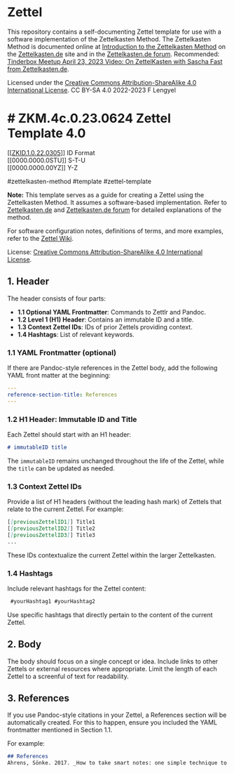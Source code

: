# Zettel

This repository contains a self-documenting Zettel template for use with a software implementation of the Zettelkasten Method. The Zettelkasten Method is documented online at [Introduction to the Zettelkasten Method](https://zettelkasten.de/posts/overview/) on the [Zettelkasten.de](https://zettelkasten.de) site and in the [Zettelkasten.de forum](https://forum.zettelkasten.de). Recommended: [Tinderbox Meetup April 23, 2023 Video: On ZettelKasten with Sascha Fast from Zettelkasten.de](https://www.youtube.com/watch?v=I4TXkGjKpTo). 

Licensed under the [Creative Commons Attribution-ShareAlike 4.0 International License](https://creativecommons.org/licenses/by-sa/4.0/legalcode). CC BY-SA 4.0 2022-2023 F Lengyel 

# # ZKM.4c.0.23.0624 Zettel Template 4.0

[[[ZKID.1.0.22.0305](https://github.com/flengyel/Zettel/wiki/ID-regex-and-alphabetic-index)]] ID Format  
[[0000.0000.0STU]] S-T-U  
[[0000.0000.00YZ]] Y-Z  

 #zettelkasten-method #template #zettel-template

**Note:** This template serves as a guide for creating a Zettel using the Zettelkasten Method. It assumes a software-based implementation. Refer to [Zettelkasten.de](https://zettelkasten.de/posts/overview/) and [Zettelkasten.de forum](https://forum.zettelkasten.de) for detailed explanations of the method.

For software configuration notes, definitions of terms, and more examples, refer to the [Zettel Wiki](https://github.com/flengyel/Zettel/wiki).

License: [Creative Commons Attribution-ShareAlike 4.0 International License](https://creativecommons.org/licenses/by-sa/4.0/legalcode).

## 1. Header

The header consists of four parts:

- **1.1 Optional YAML Frontmatter**: Commands to Zettlr and Pandoc. 
- **1.2 Level 1 (H1) Header**: Contains an immutable ID and a title.
- **1.3 Context Zettel IDs**: IDs of prior Zettels providing context.
- **1.4 Hashtags**: List of relevant keywords.

### 1.1 YAML Frontmatter (optional)

If there are Pandoc-style references in the Zettel body, add the following YAML front matter at the beginning:

```yaml
---
reference-section-title: References
---
```

### 1.2 H1 Header: Immutable ID and Title

Each Zettel should start with an H1 header:

```markdown
# immutableID title
```

The `immutableID` remains unchanged throughout the life of the Zettel, while the `title` can be updated as needed.

### 1.3 Context Zettel IDs

Provide a list of H1 headers (without the leading hash mark) of Zettels that relate to the current Zettel. For example:

```markdown
[[previousZettelID1]] Title1
[[previousZettelID2]] Title2  
[[previousZettelID3]] Title3
...
```

These IDs contextualize the current Zettel within the larger Zettelkasten.

### 1.4 Hashtags

Include relevant hashtags for the Zettel content:

```markdown
 #yourHashtag1 #yourHashtag2
```

Use specific hashtags that directly pertain to the content of the current Zettel.

## 2. Body

The body should focus on a single concept or idea. Include links to other Zettels or external resources where appropriate. Limit the length of each Zettel to a screenful of text for readability.

## 3. References

If you use Pandoc-style citations in your Zettel, a References section will be automatically created. For this to happen, ensure you included the YAML frontmatter mentioned in Section 1.1.

For example:

```markdown
## References
Ahrens, Sönke. 2017. _How to take smart notes: one simple technique to boost writing, learning and thinking: for students, academics and nonfiction book writers_. North Charleston, SC: CreateSpace.
```
